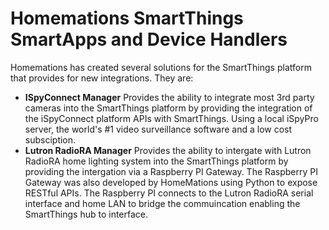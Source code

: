# Homemations SmartThings SmartApps and Device Handlers

Homemations has created several solutions for the SmartThings platform that provides for new integrations.  They are:

- **ISpyConnect Manager** Provides the ability to integrate most 3rd party cameras into the SmartThings platform by providing the integration of the iSpyConnect platform APIs with SmartThings.  Using a local iSpyPro server, the world's #1 video surveillance software and a low cost subsciption.
- **Lutron RadioRA Manager** Provides the ability to intergate with Lutron RadioRA home lighting system into the SmartThings platform by providing the intergation via a Raspberry PI Gateway.  The Raspberry PI Gateway was also developed by HomeMations using Python to expose RESTful APIs.  The Raspberry PI connects to the Lutron RadioRA serial interface and home LAN to bridge the commuincation enabling the SmartThings hub to interface.  